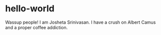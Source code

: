 # hello-world

Wassup people! 
I am Josheta Srinivasan. I have a crush on Albert Camus and a proper coffee addiction.  
